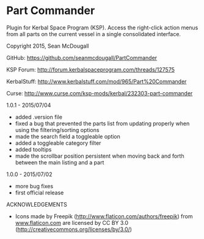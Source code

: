 # Part Commander
Plugin for Kerbal Space Program (KSP).  Access the right-click action menus from all parts on the current vessel in a single consolidated interface.

Copyright 2015, Sean McDougall

GitHub: https://github.com/seanmcdougall/PartCommander

KSP Forum: http://forum.kerbalspaceprogram.com/threads/127575

KerbalStuff: http://www.kerbalstuff.com/mod/965/Part%20Commander

Curse: http://www.curse.com/ksp-mods/kerbal/232303-part-commander

1.0.1 - 2015/07/04
- added .version file
- fixed a bug that prevented the parts list from updating properly when using the filtering/sorting options
- made the search field a toggleable option
- added a toggleable category filter
- added tooltips
- made the scrollbar position persistent when moving back and forth between the main listing and a part

1.0.0 - 2015/07/02
- more bug fixes
- first official release

ACKNOWLEDGEMENTS
- Icons made by Freepik (http://www.flaticon.com/authors/freepik) from www.flaticon.com are licensed by CC BY 3.0 (http://creativecommons.org/licenses/by/3.0/)
